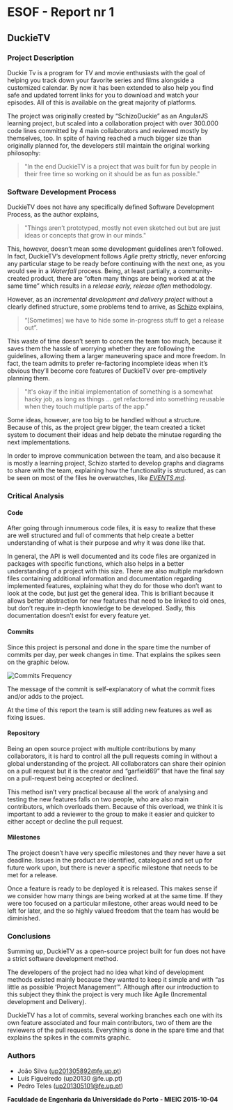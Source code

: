 # ESOF - Report nr 1

## DuckieTV

### Project Description

Duckie Tv is a program for TV and movie enthusiasts with the goal of helping you track down your favorite series and films alongside a customized calendar. By now it has been extended to also help you find safe and updated torrent links for you to download and watch your episodes. All of this is available on the great majority of platforms.

The project was originally created by “SchizoDuckie” as an AngularJS learning project, but scaled into a collaboration project with over 300.000 code lines committed by 4 main collaborators and reviewed mostly by themselves, too. In spite of having reached a much bigger size than originally planned for, the developers still maintain the original working philosophy: 

> "In the end DuckieTV is a project that was built for fun by people in their free time so working on it should be as fun as possible."



### Software Development Process

DuckieTV does not have any specifically defined Software Development Process, as the author explains,

> "Things aren’t prototyped, mostly not even sketched out but are just ideas or concepts that grow in our minds."

This, however, doesn’t mean some development guidelines aren’t followed. In fact, DuckieTV’s development follows *Agile* pretty strictly, never enforcing any particular stage to be ready before continuing with the next one, as you would see in a *Waterfall* process. Being, at least partially, a community-created product, there are “often many things are being worked at at the same time” which results in a *release early, release often* methodology. 

However, as an *incremental development and delivery project* without a clearly defined structure, some problems tend to arrive, as [Schizo](https://github.com/SchizoDuckie) explains,

> “[Sometimes] we have to hide some in-progress stuff to get a release out”.

This waste of time doesn’t seem to concern the team too much, because it saves them the hassle of worrying whether they are following the guidelines, allowing them a larger maneuvering space and more freedom. In fact, the team admits to prefer re-factoring incomplete ideas when it’s obvious they’ll become core features of DuckieTV over pre-emptively planning them.

> "It's okay if the initial implementation of something is a somewhat hacky job, as long as things … get refactored into something reusable when they touch multiple parts of the app.”

Some ideas, however, are too big to be handled without a structure. Because of this, as the project grew bigger, the team created a ticket system to document their ideas and help debate the minutae regarding the next implementations. 

In order to improve communication between the team, and also because it is mostly a learning project, Schizo started to develop graphs and diagrams to share with the team, explaining how the functionality is structured, as can be seen on most of the files he overwatches, like [*EVENTS.md*](https://github.com/SchizoDuckie/DuckieTV/blob/angular/EVENTS.md).



### Critical Analysis


#### Code

After going through innumerous code  files, it is easy to realize that these are well structured and full of comments that help create a better understanding of what is their purpose and why it was done like that.

In general, the API is well documented and its code files are organized in packages with specific functions, which also helps in a better understanding of a project with this size.
There are also multiple markdown files containing additional information and documentation regarding implemented features, explaining what they do for those who don’t want to look at the code, but just get the general idea. This is brilliant because it allows better abstraction for new features that need to be linked to old ones, but don’t require in-depth knowledge to be developed. Sadly, this documentation doesn’t exist for every feature yet.


#### Commits

Since this project is personal and done in the spare time the number of commits per day, per week changes in time. That explains the spikes seen on the graphic below.

![Commits Frequency](http://i.imgur.com/3MAT5Jv.png)
        
The message of the commit is self-explanatory of what the commit fixes and/or adds to the project.

At the time of this report the team is still adding new features as well as fixing issues.


#### Repository
Being an open source project with multiple contributions by many collaborators, it is hard to control all the pull requests coming in without a global understanding of the project. All collaborators can share their opinion on a pull request but it is the creator and “garfield69” that have the final say on a pull-request being accepted or declined. 

This method isn’t very practical because all the work of analysing and testing the new features falls on two people, who are also main contributors, which overloads them. Because of this overload, we think it is important to add a reviewer to the group to make it easier and quicker to either accept or decline the pull request.


#### Milestones
The project doesn’t have very specific milestones and they never have a set deadline. Issues in the product are identified, catalogued and set up for future work upon, but there is never a specific milestone that needs to be met for a release. 

Once a feature is ready to be deployed it is released. This makes sense if we consider how many things are being worked at at the same time. If they were too focused on a particular milestone, other areas would need to be left for later, and the so highly valued freedom that the team has would be diminished.



### Conclusions
Summing up, DuckieTV as a open-source project built for fun does not have a strict software development method.

The developers of the project had no idea what kind of development methods existed mainly because they wanted to keep it simple and with “as little as possible ‘Project Management’”. Although after our introduction to this subject they think the project is very much like Agile (Incremental development and Delivery).

DuckieTV has a lot of commits, several working branches each one with its own feature associated and four main contributors, two of them are the reviewers of the pull requests. Everything is done in the spare time and that explains the spikes in the commits graphic.



### Authors
* João Silva (up201305892@fe.up.pt)
* Luís Figueiredo (up20130 @fe.up.pt)
* Pedro Teles (up201305101@fe.up.pt)

**Faculdade de Engenharia da Universidade do Porto - MIEIC                 2015-10-04**
